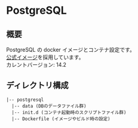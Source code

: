 # PostgreSQL

## 概要

PostgreSQL の docker イメージとコンテナ設定です。  
[公式イメージ](https://hub.docker.com/_/postgres/)を採用しています。  
カレントバージョン: 14.2

## ディレクトリ構成

```
|-- postgresql
  |-- data (DBのデータファイル群)
  |-- init.d (コンテナ起動時のスクリプトファイル群)
  |-- Dockerfile (イメージやビルド時の設定)
```
